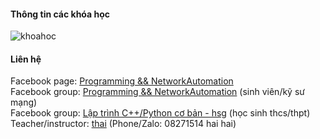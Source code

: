 #### Thông tin các khóa học
![khoahoc](https://scontent.fhan14-1.fna.fbcdn.net/v/t1.6435-9/182308434_1225929677865413_6160627026558284598_n.jpg?_nc_cat=104&ccb=1-3&_nc_sid=825194&_nc_ohc=cdwBN2RAe0wAX81V3B1&_nc_ht=scontent.fhan14-1.fna&oh=8dfd7daa5117135495ec93806062f3d3&oe=60BADDC4)                
          

#### Liên hệ
Facebook page: [Programming && NetworkAutomation](https://www.facebook.com/programmingna2001/)     
Facebook group: [Programming && NetworkAutomation](https://www.facebook.com/groups/programmingna2001) (sinh viên/kỹ sư mạng)    
Facebook group: [Lập trình C++/Python cơ bản - hsg](https://www.facebook.com/groups/programming2001) (học sinh thcs/thpt)   
Teacher/instructor: [thai](https://www.facebook.com/thaiquocvo2001) (Phone/Zalo: 08271514 hai hai) 
